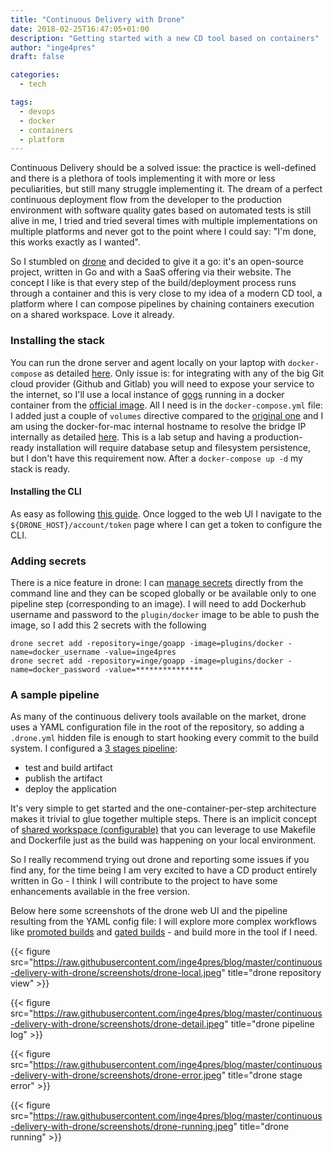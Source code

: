 ```yaml
---
title: "Continuous Delivery with Drone"
date: 2018-02-25T16:47:05+01:00
description: "Getting started with a new CD tool based on containers"
author: "inge4pres"
draft: false

categories:
  - tech

tags:
  - devops
  - docker
  - containers
  - platform
---
```


Continuous Delivery should be a solved issue: the practice is well-defined and there is a plethora of tools implementing it with more or less peculiarities, but still many struggle implementing it. The dream of a perfect continuous deployment flow from the developer to the production environment with software quality gates based on automated tests is still alive in me, I tried and tried several times with multiple implementations on multiple platforms and never got to the point where I could say: "I'm done, this works exactly as I wanted".

So I stumbled on [drone](https://drone.io) and decided to give it a go: it's an open-source project, written in Go and with a SaaS offering via their website. The concept I like is that every step of the build/deployment process runs through a container and this is very close to my idea of a modern CD tool, a platform where I can compose pipelines by chaining containers execution on a shared workspace. Love it already.

### Installing the stack
You can run the drone server and agent locally on your laptop with `docker-compose` as detailed [here](http://docs.drone.io/installation/). Only issue is: for integrating with any of the big Git cloud provider (Github and Gitlab) you will need to expose your service to the internet, so I'll use a local instance of [gogs](https://gogs.io/) running in a docker container from the [official image](https://github.com/gogits/gogs/tree/master/docker). All I need is in the `docker-compose.yml` file: I added just a couple of `volumes` directive compared to the [original one](http://docs.drone.io/install-for-gogs/) and I am using the docker-for-mac internal hostname to resolve the bridge IP internally as detailed [here](https://docs.docker.com/docker-for-mac/networking/#use-cases-and-workarounds). This is a lab setup and having a production-ready installation will require database setup and filesystem persistence, but I don't have this requirement now. After a `docker-compose up -d` my stack is ready.

#### Installing the CLI
As easy as following [this guide](http://docs.drone.io/cli-installation/). Once logged to the web UI I navigate to the `${DRONE_HOST}/account/token` page where I can get a token to configure the CLI.

### Adding secrets
There is a nice feature in drone: I can [manage secrets](http://docs.drone.io/manage-secrets/) directly from the command line and they can be scoped globally or be available only to one pipeline step (corresponding to an image). I will need to add Dockerhub username and password to the `plugin/docker` image to be able to push the image, so I add this 2 secrets with the following

```
drone secret add -repository=inge/goapp -image=plugins/docker -name=docker_username -value=inge4pres
drone secret add -repository=inge/goapp -image=plugins/docker -name=docker_password -value=***************
```

### A sample pipeline
As many of the continuous delivery tools available on the market, drone uses a YAML configuration file in the root of the repository, so adding a `.drone.yml` hidden file is enough to start hooking every commit to the build system. I configured a [3 stages pipeline](https://github.com/inge4pres/blog/blob/master/continuous-delivery-with-drone/test-app/.drone.yml):

* test and build artifact
* publish the artifact
* deploy the application

It's very simple to get started and the one-container-per-step architecture makes it trivial to glue together multiple steps. There is an implicit concept of [shared workspace (configurable)](http://docs.drone.io/workspace/) that you can leverage to use Makefile and Dockerfile just as the build was happening on your local environment. 

So I really recommend trying out drone and reporting some issues if you find any, for the time being I am very excited to have a CD product entirely written in Go - I think I will contribute to the project to have some enhancements available in the free version.

Below here some screenshots of the drone web UI and the pipeline resulting from the YAML config file: I will explore more complex workflows like [promoted builds](http://docs.drone.io/promoting-builds/) and [gated builds](http://docs.drone.io/gated-builds/) - and build more in the tool if I need.

{{< figure src="https://raw.githubusercontent.com/inge4pres/blog/master/continuous-delivery-with-drone/screenshots/drone-local.jpeg" title="drone repository view" >}}

{{< figure src="https://raw.githubusercontent.com/inge4pres/blog/master/continuous-delivery-with-drone/screenshots/drone-detail.jpeg" title="drone pipeline log" >}}

{{< figure src="https://raw.githubusercontent.com/inge4pres/blog/master/continuous-delivery-with-drone/screenshots/drone-error.jpeg" title="drone stage error" >}}

{{< figure src="https://raw.githubusercontent.com/inge4pres/blog/master/continuous-delivery-with-drone/screenshots/drone-running.jpeg" title="drone running" >}}
